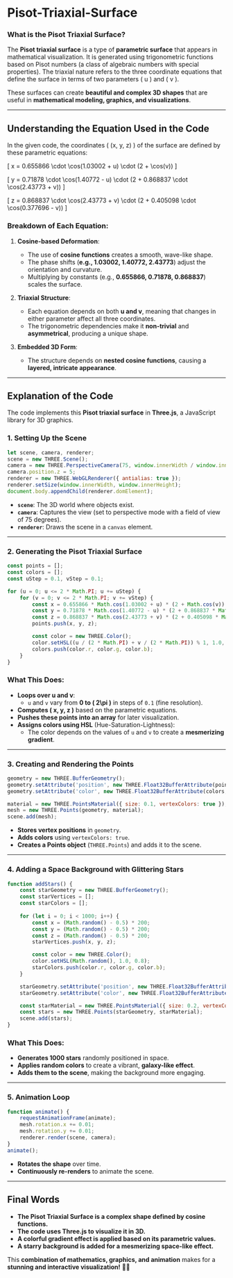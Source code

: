 # Pisot-Triaxial-Surface

### **What is the Pisot Triaxial Surface?**

The **Pisot triaxial surface** is a type of **parametric surface** that appears in mathematical visualization. It is generated using trigonometric functions based on Pisot numbers (a class of algebraic numbers with special properties). The triaxial nature refers to the three coordinate equations that define the surface in terms of two parameters \( u \) and \( v \). 

These surfaces can create **beautiful and complex 3D shapes** that are useful in **mathematical modeling, graphics, and visualizations**.

---

## **Understanding the Equation Used in the Code**

In the given code, the coordinates \( (x, y, z) \) of the surface are defined by these parametric equations:

\[
x = 0.655866 \cdot \cos(1.03002 + u) \cdot (2 + \cos(v))
\]

\[
y = 0.71878 \cdot \cos(1.40772 - u) \cdot (2 + 0.868837 \cdot \cos(2.43773 + v))
\]

\[
z = 0.868837 \cdot \cos(2.43773 + v) \cdot (2 + 0.405098 \cdot \cos(0.377696 - v))
\]

### **Breakdown of Each Equation:**
1. **Cosine-based Deformation**:  
   - The use of **cosine functions** creates a smooth, wave-like shape.
   - The phase shifts (**e.g., 1.03002, 1.40772, 2.43773**) adjust the orientation and curvature.
   - Multiplying by constants (e.g., **0.655866, 0.71878, 0.868837**) scales the surface.

2. **Triaxial Structure**:  
   - Each equation depends on both **u and v**, meaning that changes in either parameter affect all three coordinates.
   - The trigonometric dependencies make it **non-trivial** and **asymmetrical**, producing a unique shape.

3. **Embedded 3D Form**:  
   - The structure depends on **nested cosine functions**, causing a **layered, intricate appearance**.

---

## **Explanation of the Code**
The code implements this **Pisot triaxial surface** in **Three.js**, a JavaScript library for 3D graphics.

### **1. Setting Up the Scene**
```js
let scene, camera, renderer;
scene = new THREE.Scene();
camera = new THREE.PerspectiveCamera(75, window.innerWidth / window.innerHeight, 0.1, 1000);
camera.position.z = 5;
renderer = new THREE.WebGLRenderer({ antialias: true });
renderer.setSize(window.innerWidth, window.innerHeight);
document.body.appendChild(renderer.domElement);
```
- **`scene`**: The 3D world where objects exist.
- **`camera`**: Captures the view (set to perspective mode with a field of view of 75 degrees).
- **`renderer`**: Draws the scene in a `canvas` element.

---

### **2. Generating the Pisot Triaxial Surface**
```js
const points = [];
const colors = [];
const uStep = 0.1, vStep = 0.1;

for (u = 0; u <= 2 * Math.PI; u += uStep) {
    for (v = 0; v <= 2 * Math.PI; v += vStep) {
        const x = 0.655866 * Math.cos(1.03002 + u) * (2 + Math.cos(v));
        const y = 0.71878 * Math.cos(1.40772 - u) * (2 + 0.868837 * Math.cos(2.43773 + v));
        const z = 0.868837 * Math.cos(2.43773 + v) * (2 + 0.405098 * Math.cos(0.377696 - v));
        points.push(x, y, z);

        const color = new THREE.Color();
        color.setHSL((u / (2 * Math.PI) + v / (2 * Math.PI)) % 1, 1.0, 0.5);
        colors.push(color.r, color.g, color.b);
    }
}
```
### **What This Does:**
- **Loops over u and v**:  
  - `u` and `v` vary from **0 to \( 2\pi \)** in steps of `0.1` (fine resolution).
- **Computes \( x, y, z \)** based on the parametric equations.
- **Pushes these points into an array** for later visualization.
- **Assigns colors using HSL** (Hue-Saturation-Lightness):
  - The color depends on the values of `u` and `v` to create a **mesmerizing gradient**.

---

### **3. Creating and Rendering the Points**
```js
geometry = new THREE.BufferGeometry();
geometry.setAttribute('position', new THREE.Float32BufferAttribute(points, 3));
geometry.setAttribute('color', new THREE.Float32BufferAttribute(colors, 3));

material = new THREE.PointsMaterial({ size: 0.1, vertexColors: true });
mesh = new THREE.Points(geometry, material);
scene.add(mesh);
```
- **Stores vertex positions** in `geometry`.
- **Adds colors** using `vertexColors: true`.
- **Creates a Points object** (`THREE.Points`) and adds it to the scene.

---

### **4. Adding a Space Background with Glittering Stars**
```js
function addStars() {
    const starGeometry = new THREE.BufferGeometry();
    const starVertices = [];
    const starColors = [];
    
    for (let i = 0; i < 1000; i++) {
        const x = (Math.random() - 0.5) * 200;
        const y = (Math.random() - 0.5) * 200;
        const z = (Math.random() - 0.5) * 200;
        starVertices.push(x, y, z);

        const color = new THREE.Color();
        color.setHSL(Math.random(), 1.0, 0.8);
        starColors.push(color.r, color.g, color.b);
    }

    starGeometry.setAttribute('position', new THREE.Float32BufferAttribute(starVertices, 3));
    starGeometry.setAttribute('color', new THREE.Float32BufferAttribute(starColors, 3));

    const starMaterial = new THREE.PointsMaterial({ size: 0.2, vertexColors: true });
    const stars = new THREE.Points(starGeometry, starMaterial);
    scene.add(stars);
}
```
### **What This Does:**
- **Generates 1000 stars** randomly positioned in space.
- **Applies random colors** to create a vibrant, **galaxy-like effect**.
- **Adds them to the scene**, making the background more engaging.

---

### **5. Animation Loop**
```js
function animate() {
    requestAnimationFrame(animate);
    mesh.rotation.x += 0.01;
    mesh.rotation.y += 0.01;
    renderer.render(scene, camera);
}
animate();
```
- **Rotates the shape** over time.
- **Continuously re-renders** to animate the scene.

---

## **Final Words**
- **The Pisot Triaxial Surface is a complex shape defined by cosine functions.**
- **The code uses Three.js to visualize it in 3D.**
- **A colorful gradient effect is applied based on its parametric values.**
- **A starry background is added for a mesmerizing space-like effect.**

This **combination of mathematics, graphics, and animation** makes for a **stunning and interactive visualization!** 🚀✨
